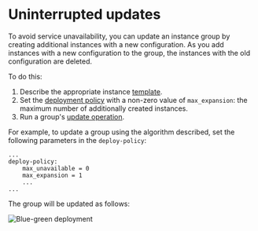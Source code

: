 # Uninterrupted updates

To avoid service unavailability, you can update an instance group by creating additional instances with a new configuration.
As you add instances with a new configuration to the group, the instances with the old configuration are deleted.

To do this:

1. Describe the appropriate instance [template](../../../concepts/instance-groups/instance-template.md).
1. Set the [deployment policy](../../../concepts/instance-groups/policies/deploy-policy.md) with a non-zero value of `max_expansion`: the maximum number of additionally created instances.
1. Run a group's [update operation](../../../operations/instance-groups/update.md).

For example, to update a group using the algorithm described, set the following parameters in the `deploy-policy`:

```
...
deploy-policy:
    max_unavailable = 0
    max_expansion = 1
    ...
...
```

The group will be updated as follows:

![Blue-green deployment](../../../../_assets/instance-groups/blue-green.gif "Zero-downtime deployment")